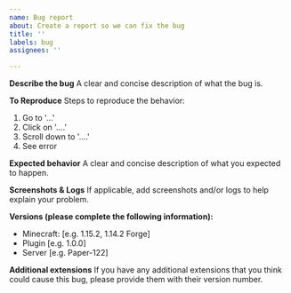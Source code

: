 ```yaml
---
name: Bug report
about: Create a report so we can fix the bug
title: ''
labels: bug
assignees: ''

---
```


**Describe the bug**
A clear and concise description of what the bug is.

**To Reproduce**
Steps to reproduce the behavior:
1. Go to '...'
2. Click on '....'
3. Scroll down to '....'
4. See error

**Expected behavior**
A clear and concise description of what you expected to happen.

**Screenshots & Logs**
If applicable, add screenshots and/or logs to help explain your problem.

**Versions (please complete the following information):**
 - Minecraft: [e.g. 1.15.2, 1.14.2 Forge]
 - Plugin [e.g. 1.0.0]
 - Server [e.g. Paper-122]

**Additional extensions**
If you have any additional extensions that you think could cause this bug, please provide them with their version number.

